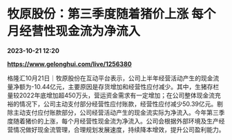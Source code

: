 # 牧原股份：第三季度随着猪价上涨 每个月经营性现金流为净流入

**2023-10-21 12:20**

**https://www.gelonghui.com/live/1256380**

格隆汇10月21日｜牧原股份在互动平台表示，公司上半年经营活动产生的现金流量净额为-10.44亿元，主要原因是存货增加和经营性应付减少。其中，生猪存栏量较2022年底增加超450万头，营运资金需求有一定增加；在公司整体现金流充裕的情况下，公司主动支付部分经营性应付账款，经营性应付减少50.39亿元。剔除主动支付应付账款部分，公司经营活动产生的现金流实际为净流入。今年第三季度随着猪价的上涨，每个月经营性现金流为净流入。公司会根据外部环境及生产经营情况做好现金流管理，合理规划发展速度，持续降本增效，提升公司盈利能力。